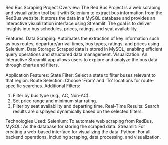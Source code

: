 Red Bus Scraping Project
Overview:
The Red Bus Project is a web scraping and visualization tool built with Selenium to extract bus information from the RedBus website. It stores the data in a MySQL database and provides an interactive visualization interface using Streamlit. The goal is to deliver insights into bus schedules, prices, ratings, and seat availability.

Features:
Data Scraping: Automates the extraction of key information such as bus routes, departure/arrival times, bus types, ratings, and prices using Selenium. Data Storage: Scraped data is stored in MySQL, enabling efficient query operations and structured data management. Visualization: An interactive Streamlit app allows users to explore and analyze the bus data through charts and filters.

Application Features:
State Filter: Select a state to filter buses relevant to that region.
Route Selection: Choose 'From' and 'To' locations for route-specific searches.
Additional Filters: 
1. Filter by bus type (e.g., AC, Non-AC).
2. Set price range and minimum star rating.
3. Filter by seat availability and departing time.
Real-Time Results:
Search results are displayed dynamically based on the selected filters.

Technologies Used:
Selenium: To automate web scraping from RedBus.
MySQL: As the database for storing the scraped data.
Streamlit: For creating a web-based interface for visualizing the data.
Python: For all backend operations, including scraping, data processing, and visualization.

